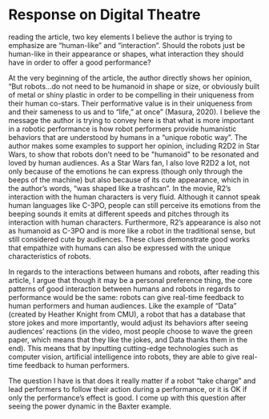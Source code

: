 # Response on Digital Theatre
reading the article, two key elements I believe the author is trying to emphasize are “human-like” and “interaction”. Should the robots just be human-like in their appearance or shapes, what interaction they should have in order to offer a good performance?

At the very beginning of the article, the author directly shows her opinion, “But robots…do not need to be humanoid in shape or size, or obviously built of metal or shiny plastic in order to be compelling in their uniqueness from their human co-stars. Their performative value is in their uniqueness from and their sameness to us and to “life,” at once” (Masura, 2020). I believe the message the author is trying to convey here is that what is more important in a robotic performance is how robot performers provide humanistic behaviors that are understood by humans in a “unique robotic way”. The author makes some examples to support her opinion, including R2D2 in Star Wars, to show that robots don't need to be "humanoid" to be resonated and loved by human audiences. As a Star Wars fan, I also love R2D2 a lot, not only because of the emotions he can express (though only through the beeps of the machine) but also because of its cute appearance, which in the author’s words, “was shaped like a trashcan”. In the movie, R2’s interaction with the human characters is very fluid. Although it cannot speak human languages like C-3PO, people can still perceive its emotions from the beeping sounds it emits at different speeds and pitches through its interaction with human characters. Furthermore, R2’s appearance is also not as humanoid as C-3PO and is more like a robot in the traditional sense, but still considered cute by audiences. These clues demonstrate good works that empathize with humans can also be expressed with the unique characteristics of robots.

In regards to the interactions between humans and robots, after reading this article, I argue that though it may be a personal preference thing, the core patterns of good interaction between humans and robots in regards to performance would be the same: robots can give real-time feedback to human performers and human audiences. Like the example of “Data” (created by Heather Knight from CMU), a robot that has a database that store jokes and more importantly, would adjust its behaviors after seeing audiences’ reactions (in the video, most people choose to wave the green paper, which means that they like the jokes, and Data thanks them in the end). This means that by inputting cutting-edge technologies such as computer vision, artificial intelligence into robots, they are able to give real-time feedback to human performers.

The question I have is that does it really matter if a robot “take charge” and lead performers to follow their action during a performance, or it is OK if only the performance’s effect is good. I come up with this question after seeing the power dynamic in the Baxter example.



